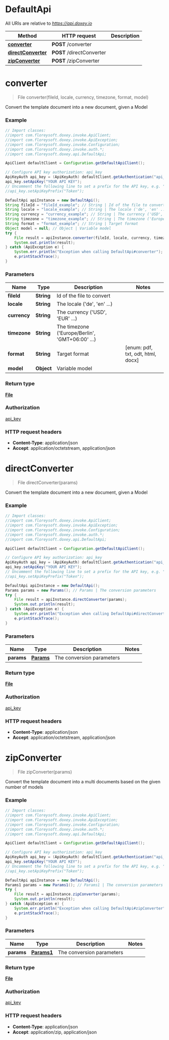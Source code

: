 # DefaultApi

All URIs are relative to *https://api.doxey.io*

Method | HTTP request | Description
------------- | ------------- | -------------
[**converter**](DefaultApi.md#converter) | **POST** /converter | 
[**directConverter**](DefaultApi.md#directConverter) | **POST** /directConverter | 
[**zipConverter**](DefaultApi.md#zipConverter) | **POST** /zipConverter | 


<a name="converter"></a>
# **converter**
> File converter(fileId, locale, currency, timezone, format, model)



Convert the template document into a new document, given a Model

### Example
```java
// Import classes:
//import com.floreysoft.doxey.invoke.ApiClient;
//import com.floreysoft.doxey.invoke.ApiException;
//import com.floreysoft.doxey.invoke.Configuration;
//import com.floreysoft.doxey.invoke.auth.*;
//import com.floreysoft.doxey.api.DefaultApi;

ApiClient defaultClient = Configuration.getDefaultApiClient();

// Configure API key authorization: api_key
ApiKeyAuth api_key = (ApiKeyAuth) defaultClient.getAuthentication("api_key");
api_key.setApiKey("YOUR API KEY");
// Uncomment the following line to set a prefix for the API key, e.g. "Token" (defaults to null)
//api_key.setApiKeyPrefix("Token");

DefaultApi apiInstance = new DefaultApi();
String fileId = "fileId_example"; // String | Id of the file to convert
String locale = "locale_example"; // String | The locale ('de', 'en' ...)
String currency = "currency_example"; // String | The currency ('USD', 'EUR' ...)
String timezone = "timezone_example"; // String | The timezone ('Europe/Berlin', 'GMT+06:00' ...)
String format = "format_example"; // String | Target format
Object model = null; // Object | Variable model
try {
    File result = apiInstance.converter(fileId, locale, currency, timezone, format, model);
    System.out.println(result);
} catch (ApiException e) {
    System.err.println("Exception when calling DefaultApi#converter");
    e.printStackTrace();
}
```

### Parameters

Name | Type | Description  | Notes
------------- | ------------- | ------------- | -------------
 **fileId** | **String**| Id of the file to convert |
 **locale** | **String**| The locale (&#39;de&#39;, &#39;en&#39; ...) |
 **currency** | **String**| The currency (&#39;USD&#39;, &#39;EUR&#39; ...) |
 **timezone** | **String**| The timezone (&#39;Europe/Berlin&#39;, &#39;GMT+06:00&#39; ...) |
 **format** | **String**| Target format | [enum: pdf, txt, odt, html, docx]
 **model** | **Object**| Variable model |

### Return type

[**File**](File.md)

### Authorization

[api_key](../README.md#api_key)

### HTTP request headers

 - **Content-Type**: application/json
 - **Accept**: application/octetstream, application/json

<a name="directConverter"></a>
# **directConverter**
> File directConverter(params)



Convert the template document into a new document, given a Model

### Example
```java
// Import classes:
//import com.floreysoft.doxey.invoke.ApiClient;
//import com.floreysoft.doxey.invoke.ApiException;
//import com.floreysoft.doxey.invoke.Configuration;
//import com.floreysoft.doxey.invoke.auth.*;
//import com.floreysoft.doxey.api.DefaultApi;

ApiClient defaultClient = Configuration.getDefaultApiClient();

// Configure API key authorization: api_key
ApiKeyAuth api_key = (ApiKeyAuth) defaultClient.getAuthentication("api_key");
api_key.setApiKey("YOUR API KEY");
// Uncomment the following line to set a prefix for the API key, e.g. "Token" (defaults to null)
//api_key.setApiKeyPrefix("Token");

DefaultApi apiInstance = new DefaultApi();
Params params = new Params(); // Params | The conversion parameters
try {
    File result = apiInstance.directConverter(params);
    System.out.println(result);
} catch (ApiException e) {
    System.err.println("Exception when calling DefaultApi#directConverter");
    e.printStackTrace();
}
```

### Parameters

Name | Type | Description  | Notes
------------- | ------------- | ------------- | -------------
 **params** | [**Params**](Params.md)| The conversion parameters |

### Return type

[**File**](File.md)

### Authorization

[api_key](../README.md#api_key)

### HTTP request headers

 - **Content-Type**: application/json
 - **Accept**: application/octetstream, application/json

<a name="zipConverter"></a>
# **zipConverter**
> File zipConverter(params)



Convert the template document into a multi documents based on the given number of models

### Example
```java
// Import classes:
//import com.floreysoft.doxey.invoke.ApiClient;
//import com.floreysoft.doxey.invoke.ApiException;
//import com.floreysoft.doxey.invoke.Configuration;
//import com.floreysoft.doxey.invoke.auth.*;
//import com.floreysoft.doxey.api.DefaultApi;

ApiClient defaultClient = Configuration.getDefaultApiClient();

// Configure API key authorization: api_key
ApiKeyAuth api_key = (ApiKeyAuth) defaultClient.getAuthentication("api_key");
api_key.setApiKey("YOUR API KEY");
// Uncomment the following line to set a prefix for the API key, e.g. "Token" (defaults to null)
//api_key.setApiKeyPrefix("Token");

DefaultApi apiInstance = new DefaultApi();
Params1 params = new Params1(); // Params1 | The conversion parameters
try {
    File result = apiInstance.zipConverter(params);
    System.out.println(result);
} catch (ApiException e) {
    System.err.println("Exception when calling DefaultApi#zipConverter");
    e.printStackTrace();
}
```

### Parameters

Name | Type | Description  | Notes
------------- | ------------- | ------------- | -------------
 **params** | [**Params1**](Params1.md)| The conversion parameters |

### Return type

[**File**](File.md)

### Authorization

[api_key](../README.md#api_key)

### HTTP request headers

 - **Content-Type**: application/json
 - **Accept**: application/zip, application/json

